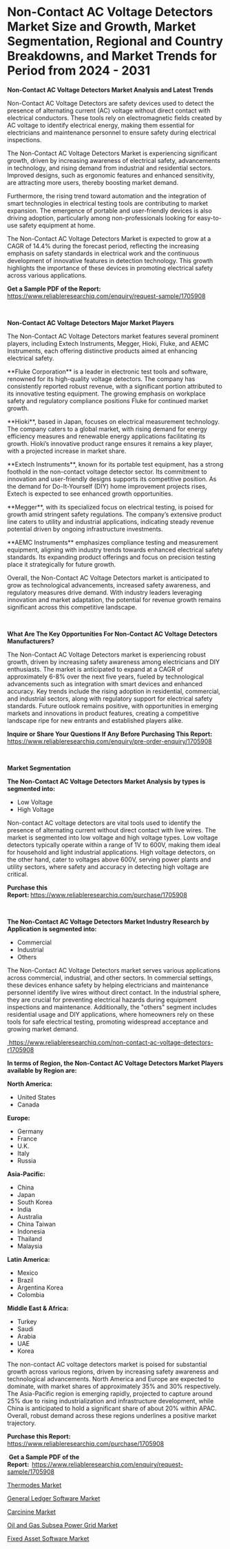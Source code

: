 <p><h1>Non-Contact AC Voltage Detectors Market Size and Growth, Market Segmentation, Regional and Country Breakdowns, and Market Trends for Period from 2024 -  2031</h1></p><p><strong>Non-Contact AC Voltage Detectors Market Analysis and Latest Trends</strong></p>
<p><p>Non-Contact AC Voltage Detectors are safety devices used to detect the presence of alternating current (AC) voltage without direct contact with electrical conductors. These tools rely on electromagnetic fields created by AC voltage to identify electrical energy, making them essential for electricians and maintenance personnel to ensure safety during electrical inspections. </p><p>The Non-Contact AC Voltage Detectors Market is experiencing significant growth, driven by increasing awareness of electrical safety, advancements in technology, and rising demand from industrial and residential sectors. Improved designs, such as ergonomic features and enhanced sensitivity, are attracting more users, thereby boosting market demand.</p><p>Furthermore, the rising trend toward automation and the integration of smart technologies in electrical testing tools are contributing to market expansion. The emergence of portable and user-friendly devices is also driving adoption, particularly among non-professionals looking for easy-to-use safety equipment at home. </p><p>The Non-Contact AC Voltage Detectors Market is expected to grow at a CAGR of 14.4% during the forecast period, reflecting the increasing emphasis on safety standards in electrical work and the continuous development of innovative features in detection technology. This growth highlights the importance of these devices in promoting electrical safety across various applications.</p></p>
<p><strong>Get a Sample PDF of the Report:&nbsp;</strong> <a href="https://www.reliableresearchiq.com/enquiry/request-sample/1705908?utm_campaign=1136&utm_medium=2&utm_source=Github&utm_content=ia&utm_term=21102024&utm_id=non-contact-ac-voltage-detectors">https://www.reliableresearchiq.com/enquiry/request-sample/1705908</a></p>
<p>&nbsp;</p>
<p><strong>Non-Contact AC Voltage Detectors Major Market Players</strong></p>
<p><p>The Non-Contact AC Voltage Detectors market features several prominent players, including Extech Instruments, Megger, Hioki, Fluke, and AEMC Instruments, each offering distinctive products aimed at enhancing electrical safety.</p><p>**Fluke Corporation** is a leader in electronic test tools and software, renowned for its high-quality voltage detectors. The company has consistently reported robust revenue, with a significant portion attributed to its innovative testing equipment. The growing emphasis on workplace safety and regulatory compliance positions Fluke for continued market growth.</p><p>**Hioki**, based in Japan, focuses on electrical measurement technology. The company caters to a global market, with rising demand for energy efficiency measures and renewable energy applications facilitating its growth. Hioki’s innovative product range ensures it remains a key player, with a projected increase in market share.</p><p>**Extech Instruments**, known for its portable test equipment, has a strong foothold in the non-contact voltage detector sector. Its commitment to innovation and user-friendly designs supports its competitive position. As the demand for Do-It-Yourself (DIY) home improvement projects rises, Extech is expected to see enhanced growth opportunities.</p><p>**Megger**, with its specialized focus on electrical testing, is poised for growth amid stringent safety regulations. The company’s extensive product line caters to utility and industrial applications, indicating steady revenue potential driven by ongoing infrastructure investments.</p><p>**AEMC Instruments** emphasizes compliance testing and measurement equipment, aligning with industry trends towards enhanced electrical safety standards. Its expanding product offerings and focus on precision testing place it strategically for future growth.</p><p>Overall, the Non-Contact AC Voltage Detectors market is anticipated to grow as technological advancements, increased safety awareness, and regulatory measures drive demand. With industry leaders leveraging innovation and market adaptation, the potential for revenue growth remains significant across this competitive landscape.</p></p>
<p>&nbsp;</p>
<p><strong>What Are The Key Opportunities For Non-Contact AC Voltage Detectors Manufacturers?</strong></p>
<p><p>The Non-Contact AC Voltage Detectors market is experiencing robust growth, driven by increasing safety awareness among electricians and DIY enthusiasts. The market is anticipated to expand at a CAGR of approximately 6-8% over the next five years, fueled by technological advancements such as integration with smart devices and enhanced accuracy. Key trends include the rising adoption in residential, commercial, and industrial sectors, along with regulatory support for electrical safety standards. Future outlook remains positive, with opportunities in emerging markets and innovations in product features, creating a competitive landscape ripe for new entrants and established players alike.</p></p>
<p><strong>Inquire or Share Your Questions If Any Before Purchasing This Report:</strong> <a href="https://www.reliableresearchiq.com/enquiry/pre-order-enquiry/1705908?utm_campaign=1136&utm_medium=2&utm_source=Github&utm_content=ia&utm_term=21102024&utm_id=non-contact-ac-voltage-detectors">https://www.reliableresearchiq.com/enquiry/pre-order-enquiry/1705908</a></p>
<p>&nbsp;</p>
<p><strong>Market Segmentation</strong></p>
<p><strong>The Non-Contact AC Voltage Detectors Market Analysis by types is segmented into:</strong></p>
<p><ul><li>Low Voltage</li><li>High Voltage</li></ul></p>
<p><p>Non-contact AC voltage detectors are vital tools used to identify the presence of alternating current without direct contact with live wires. The market is segmented into low voltage and high voltage types. Low voltage detectors typically operate within a range of 1V to 600V, making them ideal for household and light industrial applications. High voltage detectors, on the other hand, cater to voltages above 600V, serving power plants and utility sectors, where safety and accuracy in detecting high voltage are critical.</p></p>
<p><strong>Purchase this Report:&nbsp;</strong><a href="https://www.reliableresearchiq.com/purchase/1705908?utm_campaign=1136&utm_medium=2&utm_source=Github&utm_content=ia&utm_term=21102024&utm_id=non-contact-ac-voltage-detectors">https://www.reliableresearchiq.com/purchase/1705908</a></p>
<p>&nbsp;</p>
<p><strong>The Non-Contact AC Voltage Detectors Market Industry Research by Application is segmented into:</strong></p>
<p><ul><li>Commercial</li><li>Industrial</li><li>Others</li></ul></p>
<p><p>The Non-Contact AC Voltage Detectors market serves various applications across commercial, industrial, and other sectors. In commercial settings, these devices enhance safety by helping electricians and maintenance personnel identify live wires without direct contact. In the industrial sphere, they are crucial for preventing electrical hazards during equipment inspections and maintenance. Additionally, the "others" segment includes residential usage and DIY applications, where homeowners rely on these tools for safe electrical testing, promoting widespread acceptance and growing market demand.</p></p>
<p><a href="https://www.reliableresearchiq.com/non-contact-ac-voltage-detectors-r1705908?utm_campaign=1136&utm_medium=2&utm_source=Github&utm_content=ia&utm_term=21102024&utm_id=non-contact-ac-voltage-detectors">&nbsp;https://www.reliableresearchiq.com/non-contact-ac-voltage-detectors-r1705908</a></p>
<p><strong>In terms of Region, the Non-Contact AC Voltage Detectors Market Players available by Region are:</strong></p>
<p>
    <p> <strong> North America: </strong>
        <ul>
            <li>United States</li>
            <li>Canada</li>
        </ul>
        </p> 
    <p> <strong> Europe: </strong>
        <ul>
            <li>Germany</li>
            <li>France</li>
            <li>U.K.</li>
            <li>Italy</li>
            <li>Russia</li>
        </ul>
        </p> 
    <p> <strong> Asia-Pacific: </strong>
        <ul>
            <li>China</li>
            <li>Japan</li>
            <li>South Korea</li>
            <li>India</li>
            <li>Australia</li>
            <li>China Taiwan</li>
            <li>Indonesia</li>
            <li>Thailand</li>
            <li>Malaysia</li>
        </ul>
        </p> 
    <p> <strong> Latin America: </strong>
        <ul>
            <li>Mexico</li>
            <li>Brazil</li>
            <li>Argentina Korea</li>
            <li>Colombia</li>
        </ul>
        </p> 
    <p> <strong> Middle East & Africa: </strong>
        <ul>
            <li>Turkey</li>
            <li>Saudi</li>
            <li>Arabia</li>
            <li>UAE</li>
            <li>Korea</li>
        </ul>
    </p>
    </p>
<p><p>The non-contact AC voltage detectors market is poised for substantial growth across various regions, driven by increasing safety awareness and technological advancements. North America and Europe are expected to dominate, with market shares of approximately 35% and 30% respectively. The Asia-Pacific region is emerging rapidly, projected to capture around 25% due to rising industrialization and infrastructure development, while China is anticipated to hold a significant share of about 20% within APAC. Overall, robust demand across these regions underlines a positive market trajectory.</p></p>
<p><strong>Purchase this Report: </strong><a href="https://www.reliableresearchiq.com/purchase/1705908?utm_campaign=1136&utm_medium=2&utm_source=Github&utm_content=ia&utm_term=21102024&utm_id=non-contact-ac-voltage-detectors">https://www.reliableresearchiq.com/purchase/1705908</a></p>
<p>&nbsp;<strong>Get a Sample PDF of the Report:&nbsp;&nbsp;</strong><a href="https://www.reliableresearchiq.com/enquiry/request-sample/1705908?utm_campaign=1136&utm_medium=2&utm_source=Github&utm_content=ia&utm_term=21102024&utm_id=non-contact-ac-voltage-detectors">https://www.reliableresearchiq.com/enquiry/request-sample/1705908</a></p>
<p><strong></strong></p>
<p><p><a href="https://issuu.com/reportprime-2/docs/thermodes-market-size-2030.pptx_dab6506abf7c1c?utm_campaign=1136&utm_medium=2&utm_source=Github&utm_content=ia&utm_term=21102024&utm_id=non-contact-ac-voltage-detectors">Thermodes Market</a></p><p><a href="https://www.linkedin.com/pulse/global-general-ledger-software-market-focus-product-type-on-premiseweb-basedcloud-based-hxfjf?utm_campaign=1136&utm_medium=2&utm_source=Github&utm_content=ia&utm_term=21102024&utm_id=non-contact-ac-voltage-detectors">General Ledger Software Market</a></p><p><a href="https://github.com/bricelanl8g/Market-Research-Report-List-1/blob/main/carcinine-market.md?utm_campaign=1136&utm_medium=2&utm_source=Github&utm_content=ia&utm_term=21102024&utm_id=non-contact-ac-voltage-detectors">Carcinine Market</a></p><p><a href="https://github.com/lavenaz9fufin/Market-Research-Report-List-1/blob/main/oil-and-gas-subsea-power-grid-market.md?utm_campaign=1136&utm_medium=2&utm_source=Github&utm_content=ia&utm_term=21102024&utm_id=non-contact-ac-voltage-detectors">Oil and Gas Subsea Power Grid Market</a></p><p><a href="https://www.linkedin.com/pulse/exploring-fixed-asset-software-market-dynamics-revenue-analysis-trkmf?utm_campaign=1136&utm_medium=2&utm_source=Github&utm_content=ia&utm_term=21102024&utm_id=non-contact-ac-voltage-detectors">Fixed Asset Software Market</a></p></p>